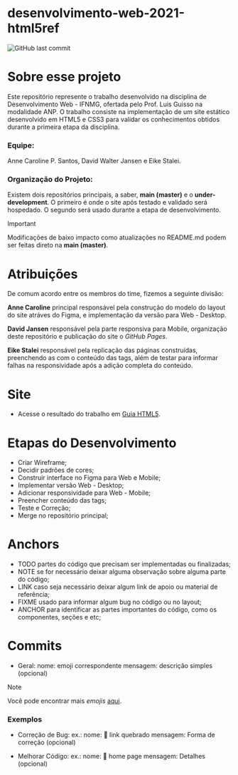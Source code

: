 # desenvolvimento-web-2021-html5ref
![GitHub last commit](https://img.shields.io/github/last-commit/DWalterJansen/desenvolvimento-web-2021-html5ref)

# Sobre esse projeto
Este repositório represente o trabalho desenvolvido na disciplina de Desenvolvimento Web - IFNMG, ofertada pelo Prof. Luis Guisso na modalidade ANP. O trabalho consiste na implementação de um site estático desenvolvido em HTML5 e CSS3 para validar os conhecimentos obtidos durante a primeira etapa da disciplina.

### Equipe: 
Anne Caroline P. Santos, David Walter Jansen e Eike Stalei.

### Organização do Projeto:
Existem dois repositórios principais, a saber, **main (master)** e o **under-development**. O primeiro é onde o site após testado e validado será hospedado. O segundo será usado durante a etapa de desenvolvimento. 
> [!IMPORTANT]
> Modificações de baixo impacto como atualizações no README.md podem ser feitas direto na **main (master)**.

# Atribuições
De comum acordo entre os membros do time, fizemos a seguinte divisão:

**Anne Caroline** principal responsável pela construção do modelo do layout do site atráves do Figma, e implementação da versão para Web - Desktop.

**David Jansen** responsável pela parte responsiva para Mobile, organização deste repositório e publicação do site o *GitHub Pages*.

**Eike Stalei** responsável pela replicação das páginas construídas, preenchendo as com o conteúdo das tags, além de testar para informar falhas na responsividade após a adição completa do conteúdo.

# Site
- Acesse o resultado do trabalho em [Guia HTML5](https://dwalterjansen.github.io/desenvolvimento-web-2021-html5ref/).

# Etapas do Desenvolvimento
- Criar Wireframe;
- Decidir padrões de cores;
- Construir interface no Figma para Web e Mobile;
- Implementar versão Web - Desktop;
- Adicionar responsividade para Web - Mobile;
- Preencher conteúdo das tags;
- Teste e Correção;
- Merge no repositório principal;



# Anchors
- TODO partes do código que precisam ser implementadas ou finalizadas;
- NOTE se for necessário deixar alguma observação sobre alguma parte do código;
- LINK caso seja necessário deixar algum link de apoio ou material de referência;
- FIXME usado para informar algum bug no código ou no layout;
- ANCHOR para identificar as partes importantes do código, como os componentes, seções e etc;

# Commits
- Geral:
    nome: emoji correspondente
    mensagem: descrição simples (opcional)

> [!NOTE]
> Você pode encontrar mais *emojis* [aqui](https://gist.github.com/parmentf/035de27d6ed1dce0b36a).


### Exemplos
- Correção de Bug:
    ex.: 
        nome: :bug: link quebrado
        mensagem: Forma de correção (opcional)

- Melhorar Código:
    ex.: 
        nome: :art: home page
        mensagem: Detalhes (opcional)

        